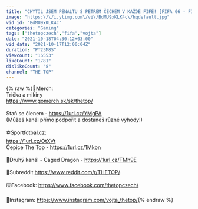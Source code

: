 ```yaml
---
title: "CHYTIL JSEM PENALTU S PETREM ČECHEM V KAŽDÉ FIFĚ! [FIFA 06 - FIFA 22]"
image: "https:\/\/i.ytimg.com\/vi\/BdMU9xKLK4c\/hqdefault.jpg"
vid_id: "BdMU9xKLK4c"
categories: "Gaming"
tags: ["thetopczech","fifa","vojta"]
date: "2021-10-18T04:30:12+03:00"
vid_date: "2021-10-17T12:00:04Z"
duration: "PT23M8S"
viewcount: "16553"
likeCount: "1781"
dislikeCount: "8"
channel: "THE TOP"
---
```

{% raw %}👕Merch:<br />Trička a mikiny<br /><a rel="nofollow" target="blank" href="https://www.gomerch.sk/sk/thetop/">https://www.gomerch.sk/sk/thetop/</a><br /><br />Staň se členem - <a rel="nofollow" target="blank" href="https://1url.cz/YMgPA">https://1url.cz/YMgPA</a><br />(Můžeš kanál přímo podpořit a dostaneš různé výhody!)<br /><br />⚽️Sportfotbal.cz: <br /><a rel="nofollow" target="blank" href="https://1url.cz/OtXVt">https://1url.cz/OtXVt</a><br />Čepice The Top - <a rel="nofollow" target="blank" href="https://1url.cz/1Mkbn">https://1url.cz/1Mkbn</a><br /><br />🎤Druhý kanál - Caged Dragon - <a rel="nofollow" target="blank" href="https://1url.cz/TMh9E">https://1url.cz/TMh9E</a><br /><br />🔸Subreddit  <a rel="nofollow" target="blank" href="https://www.reddit.com/r/THETOP/">https://www.reddit.com/r/THETOP/</a><br /><br />⌨️Facebook: <a rel="nofollow" target="blank" href="https://www.facebook.com/thetopczech/">https://www.facebook.com/thetopczech/</a><br /><br />📸Instagram: <a rel="nofollow" target="blank" href="https://www.instagram.com/vojta_thetop/">https://www.instagram.com/vojta_thetop/</a>{% endraw %}
